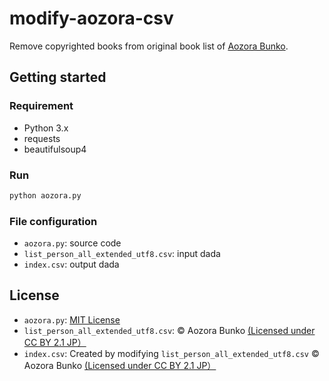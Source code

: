 # modify-aozora-csv
Remove copyrighted books from original book list of [Aozora Bunko](https://www.aozora.gr.jp).

## Getting started
### Requirement
* Python 3.x
* requests
* beautifulsoup4
### Run
```bash
python aozora.py
```
### File configuration
* `aozora.py`: source code
* `list_person_all_extended_utf8.csv`: input dada
* `index.csv`: output dada

## License
* `aozora.py`: [MIT License](https://github.com/kuga-github/modify-aozora-csv/blob/main/LICENSE)
* `list_person_all_extended_utf8.csv`: ©︎ Aozora Bunko [(Licensed under CC BY 2.1 JP）](https://creativecommons.org/licenses/by/2.1/jp/deed.en)
* `index.csv`: Created by modifying `list_person_all_extended_utf8.csv` ©︎ Aozora Bunko [(Licensed under CC BY 2.1 JP）](https://creativecommons.org/licenses/by/2.1/jp/deed.en)
